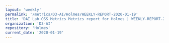 ```yaml
---
layout: 'weekly'
permalink: '/metrics/D3-AI/Holmes/WEEKLY-REPORT-2020-01-19'
title: 'DAI Lab OSS Metrics Metrics report for Holmes | WEEKLY-REPORT-2020-01-19'
organization: 'D3-AI'
repository: 'Holmes'
current_date: '2020-01-19'
---
```

